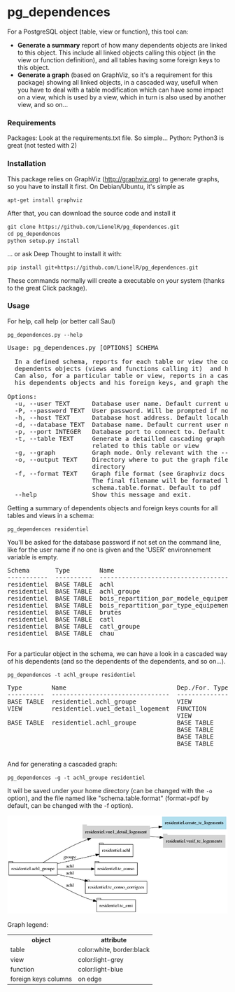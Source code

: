 pg_dependences
==============


For a PostgreSQL object (table, view or function), this tool can:

* __Generate a summary__ report of how many dependents objects are linked to
this object. This include all linked objects calling this object (in the
view or function definition), and all tables having some foreign keys to
this object.
* __Generate a graph__ (based on GraphViz, so it's a requirement for this
package) showing all linked objects, in a cascaded way, usefull when you
have to deal with a table modification which can have some impact on a
view, which is used by a view, which in turn is also used by another view,
 and so on...


### Requirements
Packages: Look at the requirements.txt file. So simple...
Python: Python3 is great (not tested with 2)


### Installation

This package relies on GraphViz (http://graphviz.org) to generate graphs, so you have to install it first.
On Debian/Ubuntu, it's simple as

```
apt-get install graphviz
```

After that, you can download the source code and install it

```
git clone https://github.com/LionelR/pg_dependences.git
cd pg_dependences
python setup.py install
```

... or ask Deep Thought to install it with:

```
pip install git+https://github.com/LionelR/pg_dependences.git
```

These commands normally will create a executable on your system (thanks to the great Click package).


### Usage

For help, call help (or better call Saul)

```
pg_dependences.py --help
```

<pre>
Usage: pg_dependences.py [OPTIONS] SCHEMA

  In a defined schema, reports for each table or view the counts of his
  dependents objects (views and functions calling it)  and his foreign keys.
  Can also, for a particular table or view, reports in a cascaded way all
  his dependents objects and his foreign keys, and graph them.

Options:
  -u, --user TEXT      Database user name. Default current user
  -P, --password TEXT  User password. Will be prompted if not set
  -h, --host TEXT      Database host address. Default localhost
  -d, --database TEXT  Database name. Default current user name
  -p, --port INTEGER   Database port to connect to. Default 5432
  -t, --table TEXT     Generate a detailled cascading graph of all objects
                       related to this table or view
  -g, --graph          Graph mode. Only relevant with the --table option
  -o, --output TEXT    Directory where to put the graph file. Default to home
                       directory
  -f, --format TEXT    Graph file format (see Graphviz docs for more infos).
                       The final filename will be formated like
                       schema.table.format. Default to pdf
  --help               Show this message and exit.
</pre>

Getting a summary of dependents objects and foreign keys counts for all tables and views in a schema:

```
pg_dependences residentiel
```

You'll be asked for the database password if not set on the command line, like for the user name if no one is given and the 'USER' environnement variable is empty.

<pre>
Schema       Type        Name                                      Dependents (first level)    Foreign keys
-----------  ----------  --------------------------------------  --------------------------  --------------
residentiel  BASE TABLE  achl                                                             2               1
residentiel  BASE TABLE  achl_groupe                                                      1               4
residentiel  BASE TABLE  bois_repartition_par_modele_equipement                           1               0
residentiel  BASE TABLE  bois_repartition_par_type_equipement                             1               0
residentiel  BASE TABLE  brutes                                                           1               0
residentiel  BASE TABLE  catl                                                             2               1
residentiel  BASE TABLE  catl_groupe                                                      2               4
residentiel  BASE TABLE  chau                                                             0               1

</pre>

For a particular object in the schema, we can have a look in a cascaded way of his dependents (and so the dependents of the dependents, and so on...).

```
pg_dependences -t achl_groupe residentiel
```

<pre>
Type        Name                              Dep./For. Type    Dep./For. object                  Foreign keys
----------  --------------------------------  ----------------  --------------------------------  --------------
BASE TABLE  residentiel.achl_groupe           VIEW              residentiel.vue1_detail_logement
VIEW        residentiel.vue1_detail_logement  FUNCTION          residentiel.create_tc_logements
                                              VIEW              residentiel.verif_tc_logements
BASE TABLE  residentiel.achl_groupe           BASE TABLE        residentiel.achl                  groupe
                                              BASE TABLE        residentiel.tc_conso              achl
                                              BASE TABLE        residentiel.tc_conso_corrigees    achl
                                              BASE TABLE        residentiel.tc_emi                achl

</pre>

And for generating a cascaded graph:

```
pg_dependences -g -t achl_groupe residentiel
```

 It will be saved under your home directory (can be changed with the `-o` option), and the file named like "schema.table.format" (format=pdf by default, can be changed with the -f option).

![Example graph](examples/residentiel.achl_groupe.png?raw=true)

Graph legend:
<table>
<tr>
<th>object</th>
<th>attribute</th>
</tr>

<tr>
<td>table</td>
<td>color:white, border:black</td>
</tr>

<tr>
<td>view</td>
<td>color:light-grey</td>
</tr>

<tr>
<td>function</td>
<td>color:light-blue</td>
</tr>

<tr>
<td>foreign keys columns</td>
<td>on edge</td>
</tr>
</table>